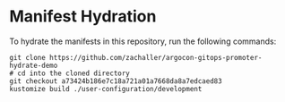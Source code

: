 # Manifest Hydration

To hydrate the manifests in this repository, run the following commands:

```shell
git clone https://github.com/zachaller/argocon-gitops-promoter-hydrate-demo
# cd into the cloned directory
git checkout a73424b186e7c18a721a01a7668da8a7edcaed83
kustomize build ./user-configuration/development
```
